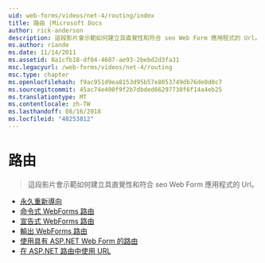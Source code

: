 ```yaml
---
uid: web-forms/videos/net-4/routing/index
title: 路由 |Microsoft Docs
author: rick-anderson
description: 這段影片會示範如何建立具直覺性和符合 seo Web Form 應用程式的 Url。
ms.author: riande
ms.date: 11/14/2011
ms.assetid: 8a1cfb18-df04-4607-ae93-2bebd2d3fa31
msc.legacyurl: /web-forms/videos/net-4/routing
msc.type: chapter
ms.openlocfilehash: f9ac951d9ea8153d95b57e8053749db76de0d0c7
ms.sourcegitcommit: 45ac74e400f9f2b7dbded66297730f6f14a4eb25
ms.translationtype: MT
ms.contentlocale: zh-TW
ms.lasthandoff: 08/16/2018
ms.locfileid: "48253812"
---
```

<a name="routing"></a>路由
====================
> 這段影片會示範如何建立具直覺性和符合 seo Web Form 應用程式的 Url。


- [永久重新導向](aspnet-4-quick-hit-permanent-redirect.md)
- [命令式 WebForms 路由](aspnet-4-quick-hit-imperative-webforms-routing.md)
- [宣告式 WebForms 路由](aspnet-4-quick-hit-declarative-webforms-routing.md)
- [輸出 WebForms 路由](aspnet-4-quick-hit-outbound-webforms-routing.md)
- [使用具有 ASP.NET Web Form 的路由](how-do-i-use-routing-with-aspnet-web-forms.md)
- [在 ASP.NET 路由中使用 URL](how-do-i-work-with-urls-in-aspnet-routing.md)
